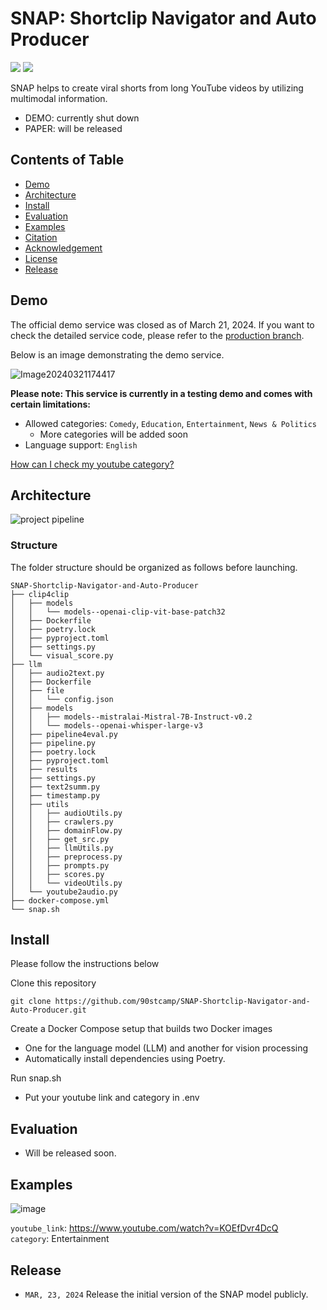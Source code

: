 # SNAP: Shortclip Navigator and Auto Producer

<a href=''><img src='https://img.shields.io/badge/Project-Demo-violet'></a>
<a href=''><img src='https://img.shields.io/badge/Paper-Arxiv-red'></a>



SNAP helps to create viral shorts from long YouTube videos by utilizing multimodal information.

- DEMO: currently shut down
- PAPER: will be released


## Contents of Table
- [Demo](#demo)
- [Architecture](#architecture)
- [Install](#install)
- [Evaluation](#evaluation)
- [Examples](#examples)
- [Citation](#citation)
- [Acknowledgement](#acknowledgement)
- [License](#license)
- [Release](#release)

## Demo
The official demo service was closed as of March 21, 2024. If you want to check the detailed service code, please refer to the [production branch](https://github.com/90stcamp/SNAP-Shortclip-Navigator-and-Auto-Producer/tree/production).

Below is an image demonstrating the demo service.

![Image20240321174417](https://github.com/90stcamp/SNAP-Shortclip-Navigator-and-Auto-Producer/assets/71856506/519e4933-99fc-42d5-b419-60c0b385d2bc)

**Please note: This service is currently in a testing demo and comes with certain limitations:** <br>
- Allowed categories: `Comedy`, `Education`, `Entertainment`, `News & Politics`
    - More categories will be added soon <br>
- Language support: `English` <br>

[How can I check my youtube category?](https://techpostplus.com/how-to-find-youtube-video-category)

## Architecture

![project pipeline](https://github.com/90stcamp/SNAP-Shortclip-Navigator-and-Auto-Producer/assets/71856506/de62d2a1-4a39-44e7-ae72-d482052a269c)


### Structure
The folder structure should be organized as follows before launching.

```shell
SNAP-Shortclip-Navigator-and-Auto-Producer
├── clip4clip
│   ├── models
│   │   └── models--openai-clip-vit-base-patch32
│   ├── Dockerfile
│   ├── poetry.lock
│   ├── pyproject.toml
│   ├── settings.py
│   └── visual_score.py
├── llm
│   ├── audio2text.py
│   ├── Dockerfile
│   ├── file
│   │   └── config.json
│   ├── models
│   │   ├── models--mistralai-Mistral-7B-Instruct-v0.2
│   │   └── models--openai-whisper-large-v3
│   ├── pipeline4eval.py
│   ├── pipeline.py
│   ├── poetry.lock
│   ├── pyproject.toml
│   ├── results
│   ├── settings.py
│   ├── text2summ.py
│   ├── timestamp.py
│   ├── utils
│   │   ├── audioUtils.py
│   │   ├── crawlers.py
│   │   ├── domainFlow.py
│   │   ├── get_src.py
│   │   ├── llmUtils.py
│   │   ├── preprocess.py
│   │   ├── prompts.py
│   │   ├── scores.py
│   │   └── videoUtils.py
│   └── youtube2audio.py
├── docker-compose.yml
└── snap.sh
```

## Install

Please follow the instructions below

Clone this repository
```shell
git clone https://github.com/90stcamp/SNAP-Shortclip-Navigator-and-Auto-Producer.git
```

Create a Docker Compose setup that builds two Docker images <br>
- One for the language model (LLM) and another for vision processing
- Automatically install dependencies using Poetry.

Run snap.sh <br>
- Put your youtube link and category in .env <br>



## Evaluation
- Will be released soon.

## Examples

![image](https://github.com/90stcamp/SNAP-Shortclip-Navigator-and-Auto-Producer/assets/71856506/a55e59d3-1e1b-4e31-9551-f81c921ee6c0)

`youtube_link`: https://www.youtube.com/watch?v=KOEfDvr4DcQ <br>
`category`: Entertainment

## Release
- `MAR, 23, 2024` Release the initial version of the SNAP model publicly.

